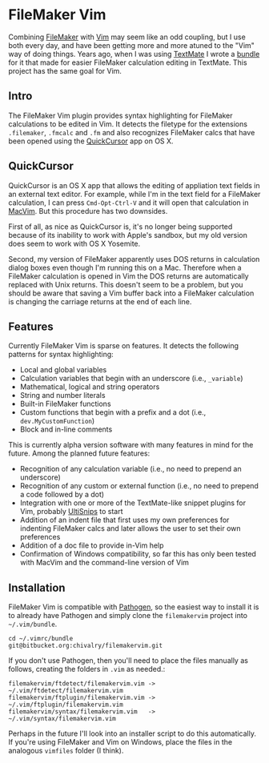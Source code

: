 FileMaker Vim
=============

Combining [FileMaker](http://www.filemaker.com) with [Vim](http://www.vim.org) may seem like an odd coupling, but I use both every day, and have been getting more and more atuned to the "Vim" way of doing things. Years ago, when I was using [TextMate](https://macromates.com) I wrote a [bundle](https://code.google.com/p/filemaker-textmate-bundle/) for it that made for easier FileMaker calculation editing in TextMate. This project has the same goal for Vim.

Intro
-----

The FileMaker Vim plugin provides syntax highlighting for FileMaker calculations to be edited in Vim. It detects the filetype for the extensions `.filemaker`, `.fmcalc` and `.fm` and also recognizes FileMaker calcs that have been opened using the [QuickCursor](https://github.com/jessegrosjean/quickcursor) app on OS X.

QuickCursor
-----------

QuickCursor is an OS X app that allows the editing of appliation text fields in an external text editor. For example, while I'm in the text field for a FileMaker calculation, I can press `Cmd-Opt-Ctrl-V` and it will open that calculation in [MacVim](https://code.google.com/p/macvim/). But this procedure has two downsides.

First of all, as nice as QuickCursor is, it's no longer being supported because of its inability to work with Apple's sandbox, but my old version does seem to work with OS X Yosemite.

Second, my version of FileMaker apparently uses DOS returns in calculation dialog boxes even though I'm running this on a Mac. Therefore when a FileMaker calculation is opened in Vim the DOS returns are automatically replaced with Unix returns. This doesn't seem to be a problem, but you should be aware that saving a Vim buffer back into a FileMaker calculation is changing the carriage returns at the end of each line.

Features
--------

Currently FileMaker Vim is sparse on features. It detects the following patterns for syntax highlighting:

- Local and global variables
- Calculation variables that begin with an underscore (i.e., `_variable`)
- Mathematical, logical and string operators
- String and number literals
- Built-in FileMaker functions
- Custom functions that begin with a prefix and a dot (i.e., `dev.MyCustomFunction`)
- Block and in-line comments

This is currently alpha version software with many features in mind for the future. Among the planned future features:

- Recognition of any calculation variable (i.e., no need to prepend an underscore)
- Recognition of any custom or external function (i.e., no need to prepend a code followed by a dot)
- Integration with one or more of the TextMate-like snippet plugins for Vim, probably [UltiSnips](https://github.com/sirver/ultisnips) to start
- Addition of an indent file that first uses my own preferences for indenting FileMaker calcs and later allows the user to set their own preferences
- Addition of a doc file to provide in-Vim help
- Confirmation of Windows compatibility, so far this has only been tested with MacVim and the command-line version of Vim

Installation
------------

FileMaker Vim is compatible with [Pathogen](http://www.vim.org/scripts/script.php?script_id=2332), so the easiest way to install it is to already have Pathogen and simply clone the `filemakervim` project into `~/.vim/bundle`.

    cd ~/.vimrc/bundle
    git@bitbucket.org:chivalry/filemakervim.git

If you don't use Pathogen, then you'll need to place the files manually as follows, creating the folders in `.vim` as needed.:

    filemakervim/ftdetect/filemakervim.vim -> ~/.vim/ftdetect/filemakervim.vim
    filemakervim/ftplugin/filemakervim.vim -> ~/.vim/ftplugin/filemakervim.vim
    filemakervim/syntax/filemakervim.vim   -> ~/.vim/syntax/filemakervim.vim

Perhaps in the future I'll look into an installer script to do this automatically. If you're using FileMaker and Vim on Windows, place the files in the analogous `vimfiles` folder (I think).

